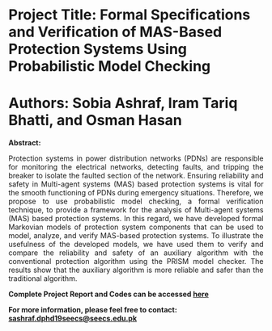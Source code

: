 # Project Title: Formal Specifications and Verification of MAS-Based Protection Systems Using Probabilistic Model Checking

# Authors: Sobia Ashraf, Iram Tariq Bhatti, and Osman Hasan

**Abstract:**
<p align="justify">
 Protection systems in power distribution networks (PDNs) are responsible for monitoring the electrical networks, detecting faults, and tripping the breaker to isolate the faulted section 
 of the network. Ensuring reliability and safety in Multi-agent systems (MAS) based protection systems is vital for the smooth functioning of PDNs during emergency situations. Therefore,
 we propose to use probabilistic model checking, a formal verification technique, to provide a framework for the analysis of Multi-agent systems (MAS) based protection systems. In this 
 regard, we have developed formal Markovian models of protection system components that can be used to model, analyze, and verify MAS-based protection systems. To illustrate the usefulness of 
 the developed models, we have used them to verify and compare the reliability and safety of an auxiliary algorithm with the conventional protection algorithm using the PRISM model checker.
 The results show that the auxiliary algorithm is more reliable and safer than the traditional algorithm. 
 </p>
 
 **Complete Project Report and Codes can be accessed [here](https://github.com/SobiaatNUST/Quantitative-Analysis-of-MAS-Based-Protection-Systems)**
 
 **For more information, please feel free to contact: sashraf.dphd19seecs@seecs.edu.pk**
